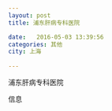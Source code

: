 ```yaml
--- 
layout: post 
title: 浦东肝病专科医院

date:   2016-05-03 13:39:56 
categories: 其他  
city: 上海
  
--- 
```

   
浦东肝病专科医院

信息

